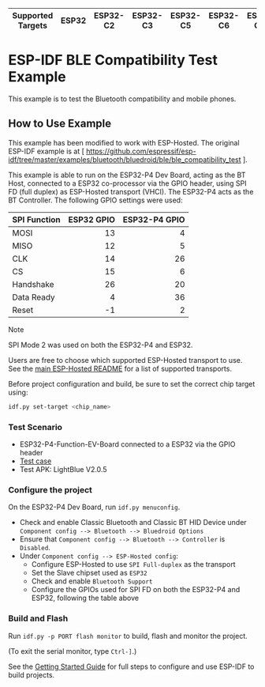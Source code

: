 | Supported Targets | ESP32 | ESP32-C2 | ESP32-C3 | ESP32-C5 | ESP32-C6 | ESP32-C61 | ESP32-H2 | ESP32-S3 | ESP32-P4 | ESP32-H2 |
| ----------------- | ----- | -------- | -------- | -------- | -------- | --------- | -------- | -------- | -------- | -------- |

# ESP-IDF BLE Compatibility Test Example

This example is to test the Bluetooth compatibility and mobile phones.

## How to Use Example

This example has been modified to work with ESP-Hosted. The original ESP-IDF example is at [ https://github.com/espressif/esp-idf/tree/master/examples/bluetooth/bluedroid/ble/ble_compatibility_test ].

This example is able to run on the ESP32-P4 Dev Board, acting as the BT Host, connected to a ESP32 co-processor via the GPIO header, using SPI FD (full duplex) as ESP-Hosted transport (VHCI). The ESP32-P4 acts as the BT Controller. The following GPIO settings were used:

| SPI Function | ESP32 GPIO | ESP32-P4 GPIO |
| :---         |       ---: |          ---: |
| MOSI         |         13 |             4 |
| MISO         |         12 |             5 |
| CLK          |         14 |            26 |
| CS           |         15 |             6 |
| Handshake    |         26 |            20 |
| Data Ready   |          4 |            36 |
| Reset        |         -1 |             2 |

> [!NOTE]
> SPI Mode 2 was used on both the ESP32-P4 and ESP32.

Users are free to choose which supported ESP-Hosted transport to use. See the [main ESP-Hosted README](https://github.com/espressif/esp-hosted-mcu/blob/main/README.md#6-decide-the-communication-bus-in-between-host-and-slave) for a list of supported transports.

Before project configuration and build, be sure to set the correct chip target using:

```bash
idf.py set-target <chip_name>
```

### Test Scenario

* ESP32-P4-Function-EV-Board connected to a ESP32 via the GPIO header
* [Test case](ble_compatibility_test_case.md)
* Test APK: LightBlue V2.0.5

### Configure the project

On the ESP32-P4 Dev Board, run `idf.py menuconfig`.

* Check and enable Classic Bluetooth and Classic BT HID Device under `Component config --> Bluetooth --> Bluedroid Options`
* Ensure that `Component config --> Bluetooth --> Controller` is `Disabled`.
* Under `Component config --> ESP-Hosted config`:
  * Configure ESP-Hosted to use `SPI Full-duplex` as the transport
  * Set the Slave chipset used as `ESP32`
  * Check and enable `Bluetooth Support`
  * Configure the GPIOs used for SPI FD on both the ESP32-P4 and ESP32, following the table above

### Build and Flash

Run `idf.py -p PORT flash monitor` to build, flash and monitor the project.

(To exit the serial monitor, type ``Ctrl-]``.)

See the [Getting Started Guide](https://idf.espressif.com/) for full steps to configure and use ESP-IDF to build projects.
